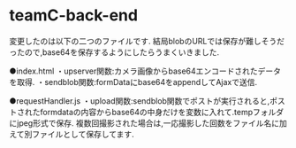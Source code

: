 # teamC-back-end

変更したのは以下の二つのファイルです.
結局blobのURLでは保存が難しそうだったので,base64を保存するようにしたらうまくいきました.

●index.html
・upserver関数:カメラ画像からbase64エンコードされたデータを取得.
・sendblob関数:formDataにbase64をappendしてAjaxで送信.

●requestHandler.js
・upload関数:sendblob関数でポストが実行されると,ポストされたformdataの内容からbase64の中身だけを変数に入れて.tempフォルダにjpeg形式で保存.
複数回撮影された場合は,一応撮影した回数をファイル名に加えて別ファイルとして保存してます.

